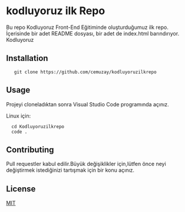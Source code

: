 # kodluyoruz ilk Repo

 Bu repo Kodluyoruz Front-End Eğitiminde oluşturduğumuz ilk repo. İçerisinde bir adet README dosyası, bir adet de index.html barındırıyor. Kodluyoruz 

## Installation

```
   git clone https://github.com/cemuzay/kodluyoruzilkrepo
```
## Usage

Projeyi cloneladıktan sonra Visual Studio Code programında açınız.

Linux için:

```
  cd Kodluyoruzilkrepo
  code .
```

## Contributing 

Pull requestler kabul edilir.Büyük değişiklikler için,lütfen önce neyi değiştirmek istediğinizi tartışmak için bir konu açınız.

## License 

[MIT](https://github.com/cemuzay/kodluyoruzilkrepo)


